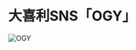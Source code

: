 # 大喜利SNS「OGY」

![OGY](https://user-images.githubusercontent.com/70951570/97157991-324b0580-17bc-11eb-92b7-d5472e22f2d9.png)
